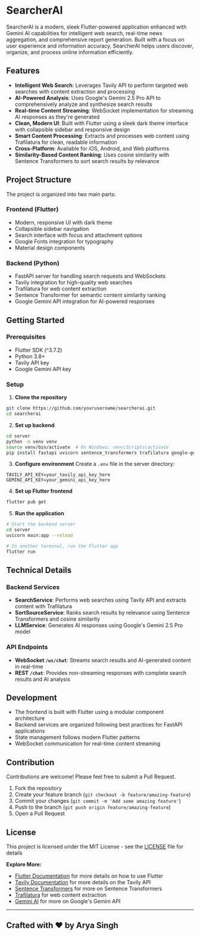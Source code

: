 # SearcherAI

SearcherAI is a modern, sleek Flutter-powered application enhanced with Gemini AI capabilities for intelligent web search, real-time news aggregation, and comprehensive report generation. Built with a focus on user experience and information accuracy, SearcherAI helps users discover, organize, and process online information efficiently.

## Features

- **Intelligent Web Search**: Leverages Tavily API to perform targeted web searches with content extraction and processing
- **AI-Powered Analysis**: Uses Google's Gemini 2.5 Pro API to comprehensively analyze and synthesize search results
- **Real-time Content Streaming**: WebSocket implementation for streaming AI responses as they're generated
- **Clean, Modern UI**: Built with Flutter using a sleek dark theme interface with collapsible sidebar and responsive design
- **Smart Content Processing**: Extracts and processes web content using Trafilatura for clean, readable information
- **Cross-Platform**: Available for iOS, Android, and Web platforms
- **Similarity-Based Content Ranking**: Uses cosine similarity with Sentence Transformers to sort search results by relevance

## Project Structure

The project is organized into two main parts:

### Frontend (Flutter)

- Modern, responsive UI with dark theme
- Collapsible sidebar navigation
- Search interface with focus and attachment options
- Google Fonts integration for typography
- Material design components

### Backend (Python)

- FastAPI server for handling search requests and WebSockets
- Tavily integration for high-quality web searches
- Trafilatura for web content extraction
- Sentence Transformer for semantic content similarity ranking
- Google Gemini API integration for AI-powered responses

## Getting Started

### Prerequisites

- Flutter SDK (^3.7.2)
- Python 3.8+
- Tavily API key
- Google Gemini API key

### Setup

1. **Clone the repository**

```bash
git clone https://github.com/yourusername/searcherai.git
cd searcherai
```

2. **Set up backend**

```bash
cd server
python -m venv venv
source venv/bin/activate  # On Windows: venv\Scripts\activate
pip install fastapi uvicorn sentence_transformers trafilatura google-generativeai python-dotenv pydantic
```

3. **Configure environment**
   Create a `.env` file in the server directory:

```
TAVILY_API_KEY=your_tavily_api_key_here
GEMINI_API_KEY=your_gemini_api_key_here
```

4. **Set up Flutter frontend**

```bash
flutter pub get
```

5. **Run the application**

```bash
# Start the backend server
cd server
uvicorn main:app --reload

# In another terminal, run the Flutter app
flutter run
```

## Technical Details

### Backend Services

- **SearchService**: Performs web searches using Tavily API and extracts content with Trafilatura
- **SortSourceService**: Ranks search results by relevance using Sentence Transformers and cosine similarity
- **LLMService**: Generates AI responses using Google's Gemini 2.5 Pro model

### API Endpoints

- **WebSocket `/ws/chat`**: Streams search results and AI-generated content in real-time
- **REST `/chat`**: Provides non-streaming responses with complete search results and AI analysis

## Development

- The frontend is built with Flutter using a modular component architecture
- Backend services are organized following best practices for FastAPI applications
- State management follows modern Flutter patterns
- WebSocket communication for real-time content streaming

## Contribution

Contributions are welcome! Please feel free to submit a Pull Request.

1. Fork the repository
2. Create your feature branch (`git checkout -b feature/amazing-feature`)
3. Commit your changes (`git commit -m 'Add some amazing feature'`)
4. Push to the branch (`git push origin feature/amazing-feature`)
5. Open a Pull Request

## License

This project is licensed under the MIT License - see the [LICENSE](LICENSE) file for details

**Explore More:**

- [Flutter Documentation](https://flutter.dev/docs) for more details on how to use Flutter
- [Tavily Documentation](https://app.tavily.com/home) for more details on the Tavily API
- [Sentence Transformers](https://sbert.net/docs/sentence_transformer/pretrained_models.html) for more on Sentence Transformers
- [Trafilatura](https://trafilatura.readthedocs.io/en/latest/) for web content extraction
- [Gemini AI](https://aistudio.google.com/prompts/new_chat) for more on Google's Gemini API

---

## Crafted with ❤️ by Arya Singh
